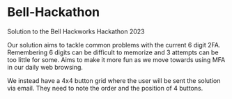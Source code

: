 # Bell-Hackathon
Solution to the Bell Hackworks Hackathon 2023

Our solution aims to tackle common problems with the current 6 digit 2FA. Remembering 6 digits can be difficult to memorize and 3 attempts can be too little for some. Aims to make it more fun as we move towards using MFA in our daily web browsing. 

We instead have a 4x4 button grid where the user will be sent the solution via email. They need to note the order and the position of 4 buttons. 